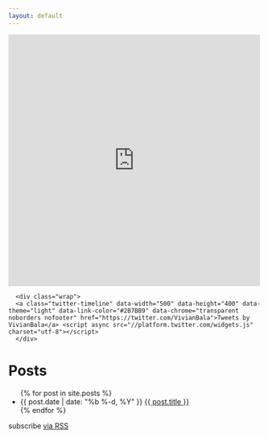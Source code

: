 ```yaml
---
layout: default
---
```


<html>
<body>
      <div class="wrap">
      <iframe src="https://www.facebook.com/plugins/page.php?href=https%3A%2F%2Fwww.facebook.com%2Fvivian.balakrishnan.sg&tabs=timeline&width=500&height=500&small_header=true&adapt_container_width=false&hide_cover=false&show_facepile=false&appId" width="500" height="500" style="border:none;overflow:hidden" scrolling="no" frameborder="0" allowTransparency="true"></iframe>
      </div>
      
      <div class="wrap">
      <a class="twitter-timeline" data-width="500" data-height="400" data-theme="light" data-link-color="#2B7BB9" data-chrome="transparent noborders nofooter" href="https://twitter.com/VivianBala">Tweets by VivianBala</a> <script async src="//platform.twitter.com/widgets.js" charset="utf-8"></script>  
      </div>
</body>
</html> 

<div class="home">

  <h1>Posts</h1>

  <ul class="posts">
    {% for post in site.posts %}
      <li>
        <span class="post-date">{{ post.date | date: "%b %-d, %Y" }}</span>
        <a class="post-link" href="{{ post.url | prepend: site.baseurl }}">{{ post.title }}</a>
      </li>
    {% endfor %}
  </ul>

  <p class="rss-subscribe">subscribe <a href="{{ "/feed.xml" | prepend: site.baseurl }}">via RSS</a></p>

</div>
